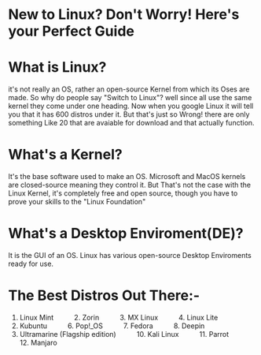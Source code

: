 # New to Linux? Don't Worry! Here's your Perfect Guide

# What is Linux?
it's not really an OS, rather an open-source Kernel from which its Oses are made. So why do people say "Switch to Linux"? well since all use the same kernel they come under one heading. Now when you google Linux it will tell you that it has 600 distros under it. But that's just so Wrong! there are only something Like 20 that are avaiable for download and that actually function.

# What's a Kernel?
It's the base software used to make an OS. Microsoft and MacOS kernels are closed-source meaning they control it. But That's not the case with the Linux Kernel, it's completely free and open source, though you have to prove your skills to the "Linux Foundation"

# What's a Desktop Enviroment(DE)?
It is the GUI of an OS. Linux has various open-source Desktop Enviroments ready for use.

# The Best Distros Out There:-
1. Linux Mint&emsp;&emsp;&emsp;2. Zorin&emsp;&emsp;&emsp;3. MX Linux&emsp;&emsp;&emsp;4. Linux Lite
5. Kubuntu&emsp;&emsp;&emsp;6. Pop!_OS&emsp;&emsp;&emsp;7. Fedora&emsp;&emsp;&emsp;8. Deepin
9. Ultramarine (Flagship edition)&emsp;&emsp;&emsp;10. Kali Linux&emsp;&emsp;&emsp;11. Parrot&emsp;&emsp;&emsp;12. Manjaro
